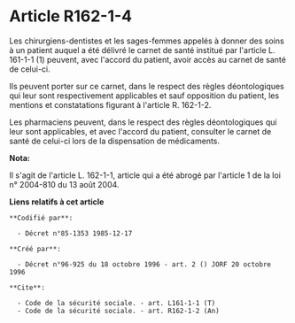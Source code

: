 # Article R162-1-4

Les chirurgiens-dentistes et les sages-femmes appelés à donner des soins à un patient auquel a été délivré le carnet de santé
institué par l'article L. 161-1-1 (1) peuvent, avec l'accord du patient, avoir accès au carnet de santé de celui-ci.

Ils peuvent porter sur ce carnet, dans le respect des règles déontologiques qui leur sont respectivement applicables et sauf
opposition du patient, les mentions et constatations figurant à l'article R. 162-1-2.

Les pharmaciens peuvent, dans le respect des règles déontologiques qui leur sont applicables, et avec l'accord du patient,
consulter le carnet de santé de celui-ci lors de la dispensation de médicaments.

**Nota:**

Il s'agit de l'article L. 162-1-1, article qui a été abrogé par l'article 1 de la loi n° 2004-810 du 13 août 2004.

**Liens relatifs à cet article**

	**Codifié par**:

	  - Décret n°85-1353 1985-12-17

	**Créé par**:

	  - Décret n°96-925 du 18 octobre 1996 - art. 2 () JORF 20 octobre 1996

	**Cite**:

	  - Code de la sécurité sociale. - art. L161-1-1 (T)
	  - Code de la sécurité sociale. - art. R162-1-2 (An)
